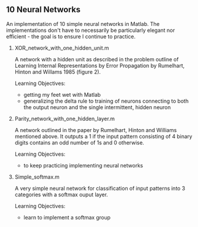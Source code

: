 10 Neural Networks
------------------

An implementation of 10 simple neural networks in Matlab. The implementations don't have to necessarily be particularly elegant nor efficient - the goal is to ensure I continue to practice.

1. XOR_network_with_one_hidden_unit.m

    A network with a hidden unit as described in the problem outline of Learning Internal Representations by Error Propagation by Rumelhart, Hinton and Willams 1985 (figure 2).

    Learning Objectives:
    * getting my feet wet with Matlab
    * generalizing the delta rule to training of neurons connecting to both the output neuron and the single intermittent, hidden neuron

2. Parity_network_with_one_hidden_layer.m

    A network outlined in the paper by Rumelhart, Hinton and Williams mentioned above. It outputs a 1 if the input pattern consisting of 4 binary digits contains an odd number of 1s and 0 otherwise.

    Learning Objectives:
    * to keep practicing implementing neural networks

3. Simple_softmax.m

    A very simple neural network for classification of input patterns into 3 categories with a softmax ouput layer.

    Learning Objectives:
    * learn to implement a softmax group

